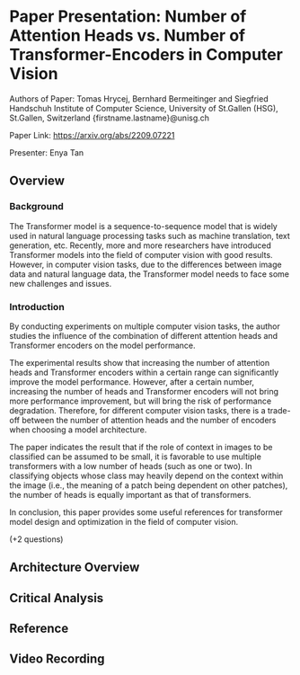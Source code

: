 # Paper Presentation: Number of Attention Heads vs. Number of Transformer-Encoders in Computer Vision

Authors of Paper: Tomas Hrycej, Bernhard Bermeitinger and Siegfried Handschuh
Institute of Computer Science, University of St.Gallen (HSG), St.Gallen, Switzerland
{firstname.lastname}@unisg.ch

Paper Link: https://arxiv.org/abs/2209.07221

Presenter: Enya Tan

## Overview

### Background

The Transformer model is a sequence-to-sequence model that is widely used in natural language processing tasks such as machine translation, text generation, etc. Recently, more and more researchers have introduced Transformer models into the field of computer vision with good results. However, in computer vision tasks, due to the differences between image data and natural language data, the Transformer model needs to face some new challenges and issues.

### Introduction

By conducting experiments on multiple computer vision tasks, the author studies the influence of the combination of different attention heads and Transformer encoders on the model performance. 

The experimental results show that increasing the number of attention heads and Transformer encoders within a certain range can significantly improve the model performance. However, after a certain number, increasing the number of heads and Transformer encoders will not bring more performance improvement, but will bring the risk of performance degradation. Therefore, for different computer vision tasks, there is a trade-off between the number of attention heads and the number of encoders when choosing a model architecture.

The paper indicates the result that if the role of context in images to be classified can be assumed to be small, it is favorable to use multiple transformers with a low number of heads (such as one or two). In classifying objects whose class may heavily depend on the context within the image (i.e., the meaning of a patch being dependent on other patches), the number of heads is equally important as that of transformers.

In conclusion, this paper provides some useful references for transformer model design and optimization in the field of computer vision.

(+2 questions)

## Architecture Overview

## Critical Analysis

## Reference

## Video Recording
